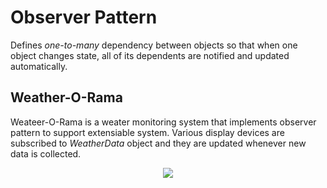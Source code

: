 # Observer Pattern

Defines _one-to-many_ dependency between objects so that when one object changes state, all of its dependents are notified and updated automatically.

## Weather-O-Rama

Weateer-O-Rama is a weater monitoring system that implements observer pattern to support extensiable system. Various display devices are subscribed to _WeatherData_ object and they are updated whenever new data is collected.

<div align="center"> 
    <img src="https://user-images.githufbusercontent.com/56651041/208571731-2db74b2d-f63b-490a-97f2-9d518050f2e8.png">    
</div>
